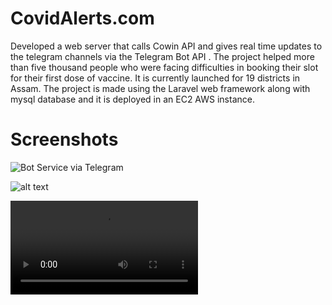# CovidAlerts.com

Developed a web server that calls Cowin API and gives real time updates to the telegram channels via the Telegram Bot API . The project helped more than five thousand people who were facing difficulties in booking their slot for their first dose of vaccine. It is currently launched for 19 districts in Assam. The project is made using the Laravel web framework along with mysql database and it is deployed in an EC2 AWS instance.


# Screenshots
![Bot Service via Telegram](https://scontent.fdel29-1.fna.fbcdn.net/v/t1.6435-9/183303896_909858356465780_4875989691773274105_n.jpg?_nc_cat=104&ccb=1-7&_nc_sid=730e14&_nc_ohc=hd2LdJucgrwAX-Phib2&_nc_ht=scontent.fdel29-1.fna&oh=00_AT9V_Hw8BDreuJlb4PXki52zw9N6IEm1B7tjoD3qo6tfCA&oe=62B32A25) 

![alt text]('https://github.com/dhrubanka/covidalerts/blob/media/rl.mp4')

![](https://github.com/dhrubanka/covidalerts/rl.mp4)


